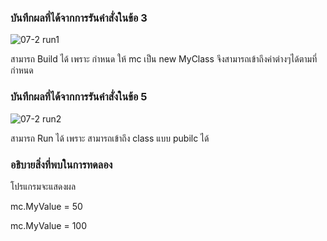 ### บันทึกผลที่ได้จากการรันคำสั่งในข้อ 3
![07-2 run1](https://github.com/kanoksiriboonkam/03376836-OOP-2566-Lab-07/assets/144196048/45ea677e-9b40-4436-9288-4a6fd1aea6b7)


สามารถ Build ได้ เพราะ กำหนด ให้ mc เป็น new MyClass จึงสามารถเข้าถึงค่าต่างๆได้ตามที่กำหนด
### บันทึกผลที่ได้จากการรันคำสั่งในข้อ 5
![07-2 run2](https://github.com/kanoksiriboonkam/03376836-OOP-2566-Lab-07/assets/144196048/443b2c47-6e84-4a7f-aa73-5b4eec0e60dd)

สามารถ Run ได้ เพราะ สามารถเข้าถึง class แบบ pubilc ได้
### อธิบายสิ่งที่พบในการทดลอง
โปรแกรมจะแสดงผล

mc.MyValue = 50

mc.MyValue = 100
